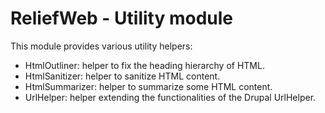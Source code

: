 ReliefWeb - Utility module
==========================

This module provides various utility helpers:

- HtmlOutliner: helper to fix the heading hierarchy of HTML.
- HtmlSanitizer: helper to sanitize HTML content.
- HtmlSummarizer: helper to summarize some HTML content.
- UrlHelper: helper extending the functionalities of the Drupal UrlHelper.
